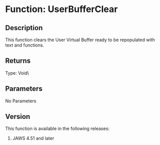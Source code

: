 # Function: UserBufferClear

## Description

This function clears the User Virtual Buffer ready to be repopulated
with text and functions.

## Returns

Type: Void\

## Parameters

No Parameters

## Version

This function is available in the following releases:

1.  JAWS 4.51 and later
